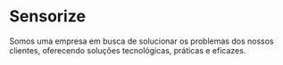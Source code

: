 # Sensorize
Somos uma empresa em busca de solucionar os problemas dos nossos clientes, oferecendo soluções tecnológicas, práticas e eficazes.
